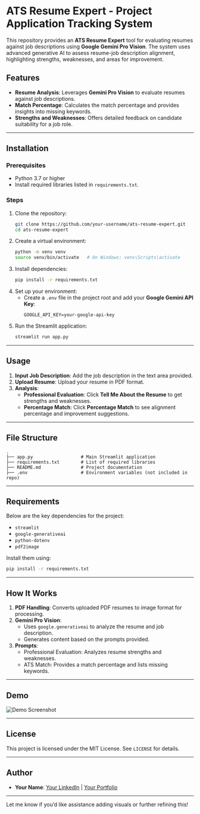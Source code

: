 

# ATS Resume Expert - Project Application Tracking System

This repository provides an **ATS Resume Expert** tool for evaluating resumes against job descriptions using **Google Gemini Pro Vision**. The system uses advanced generative AI to assess resume-job description alignment, highlighting strengths, weaknesses, and areas for improvement.

## Features
- **Resume Analysis**: Leverages **Gemini Pro Vision** to evaluate resumes against job descriptions.
- **Match Percentage**: Calculates the match percentage and provides insights into missing keywords.
- **Strengths and Weaknesses**: Offers detailed feedback on candidate suitability for a job role.

---

## Installation

### Prerequisites
- Python 3.7 or higher
- Install required libraries listed in `requirements.txt`.

### Steps
1. Clone the repository:
   ```bash
   git clone https://github.com/your-username/ats-resume-expert.git
   cd ats-resume-expert
   ```
2. Create a virtual environment:
   ```bash
   python -m venv venv
   source venv/bin/activate   # On Windows: venv\Scripts\activate
   ```
3. Install dependencies:
   ```bash
   pip install -r requirements.txt
   ```
4. Set up your environment:
   - Create a `.env` file in the project root and add your **Google Gemini API Key**:
     ```env
     GOOGLE_API_KEY=your-google-api-key
     ```
5. Run the Streamlit application:
   ```bash
   streamlit run app.py
   ```

---

## Usage

1. **Input Job Description**: Add the job description in the text area provided.
2. **Upload Resume**: Upload your resume in PDF format.
3. **Analysis**:
   - **Professional Evaluation**: Click **Tell Me About the Resume** to get strengths and weaknesses.
   - **Percentage Match**: Click **Percentage Match** to see alignment percentage and improvement suggestions.

---

## File Structure
```plaintext
.
├── app.py                  # Main Streamlit application
├── requirements.txt        # List of required libraries
├── README.md               # Project documentation
├── .env                    # Environment variables (not included in repo)
```

---

## Requirements
Below are the key dependencies for the project:
- `streamlit`
- `google-generativeai`
- `python-dotenv`
- `pdf2image`

Install them using:
```bash
pip install -r requirements.txt
```

---

## How It Works

1. **PDF Handling**: Converts uploaded PDF resumes to image format for processing.
2. **Gemini Pro Vision**:
   - Uses `google.generativeai` to analyze the resume and job description.
   - Generates content based on the prompts provided.
3. **Prompts**:
   - Professional Evaluation: Analyzes resume strengths and weaknesses.
   - ATS Match: Provides a match percentage and lists missing keywords.

---

## Demo

![Demo Screenshot](https://via.placeholder.com/800x400?text=Add+Screenshot+Here)

---

## License
This project is licensed under the MIT License. See `LICENSE` for details.

---

## Author
- **Your Name**: [Your LinkedIn](https://www.linkedin.com/) | [Your Portfolio](https://your-portfolio.com)

---

Let me know if you’d like assistance adding visuals or further refining this!
